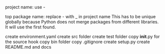 project name: use -

top package name: replace - with _ in project name
This has to be unique globally because Python does not merge packages from
different libraries. It will use the first found.

create environment.yaml
create src folder
create test folder
    copy __init__.py for the source hook
copy bin folder
copy .gitignore
create setup.py 
create README.md and docs

